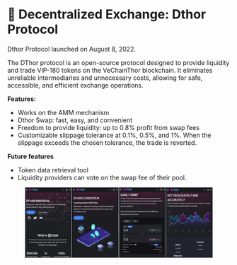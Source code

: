 # 🔄 Decentralized Exchange: Dthor Protocol

Dthor Protocol launched on August 8, 2022.

The DThor protocol is an open-source protocol designed to provide liquidity and trade VIP-180 tokens on the VeChainThor blockchain. It eliminates unreliable intermediaries and unnecessary costs, allowing for safe, accessible, and efficient exchange operations.&#x20;

**Features:**

* Works on the AMM mechanism
* Dthor Swap: fast, easy, and convenient
* Freedom to provide liquidity: up to 0.8% profit from swap fees
* Customizable slippage tolerance at 0.1%, 0.5%, and 1%. When the slippage exceeds the chosen tolerance, the trade is reverted.

**Future features**

* Token data retrieval tool
* Liquidity providers can vote on the swap fee of their pool.

<figure><img src="../../.gitbook/assets/image (18).png" alt=""><figcaption></figcaption></figure>
